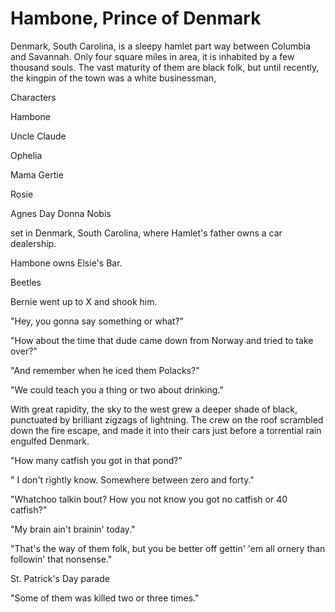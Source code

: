 # Hambone, Prince of Denmark


Denmark, South Carolina, is a sleepy hamlet part way between Columbia and Savannah. Only four square miles in area, it
is inhabited by a few thousand souls. The vast maturity of them are black folk, but until recently, the kingpin of the
town was a white businessman, 





Characters


Hambone


Uncle Claude


Ophelia


Mama Gertie


Rosie


Agnes Day
Donna Nobis


 set in Denmark, South Carolina, where Hamlet's father owns a car dealership.


Hambone owns Elsie's Bar.

Beetles


Bernie went up to X and shook him.

"Hey, you gonna say something or what?"



"How about the time that dude came down from Norway and tried to take over?"

"And remember when he iced them Polacks?"


"We could teach you a thing or two about drinking."


With great rapidity, the sky to the west grew a deeper shade of black, punctuated by brilliant zigzags of lightning. The
crew on the roof scrambled down the fire escape, and made it into their cars just before a torrential rain engulfed
Denmark.


"How many catfish you got in that pond?"

" I don't rightly know. Somewhere between zero and forty."

"Whatchoo talkin bout? How you not know you got no catfish or 40 catfish?"



"My brain ain't brainin' today."


"That's the way of them folk, but you be better off gettin' 'em all ornery than followin' that nonsense."


St. Patrick's Day parade



"Some of them was killed two or three times."




